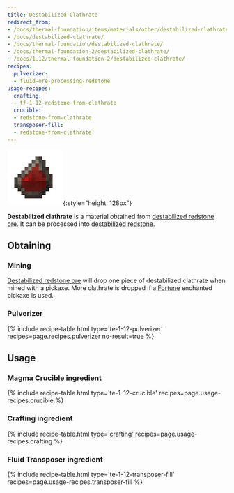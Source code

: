 ```yaml
---
title: Destabilized Clathrate
redirect_from:
- /docs/thermal-foundation/items/materials/other/destabilized-clathrate/
- /docs/destabilized-clathrate/
- /docs/thermal-foundation/destabilized-clathrate/
- /docs/thermal-foundation-2/destabilized-clathrate/
- /docs/1.12/thermal-foundation-2/destabilized-clathrate/
recipes:
  pulverizer:
  - fluid-ore-processing-redstone
usage-recipes:
  crafting:
  - tf-1-12-redstone-from-clathrate
  crucible:
  - redstone-from-clathrate
  transposer-fill:
  - redstone-from-clathrate
---
```


![Destabilized clathrate](/assets/images/thermal-foundation-2/clathrate-redstone.gif){:style="height: 128px"}


**Destabilized clathrate** is a material obtained from [destabilized redstone
ore](../destabilized-redstone-ore/). It can be processed into [destabilized
redstone](../destabilized-redstone/).


Obtaining
---------

### Mining
[Destabilized redstone ore](../destabilized-redstone-ore/) will drop one
piece of destabilized clathrate when mined with a pickaxe. More clathrate is
dropped if a [Fortune](https://minecraft.gamepedia.com/Fortune) enchanted
pickaxe is used.

### Pulverizer
{% include recipe-table.html type='te-1-12-pulverizer' recipes=page.recipes.pulverizer no-result=true %}


Usage
-----

### Magma Crucible ingredient
{% include recipe-table.html type='te-1-12-crucible' recipes=page.usage-recipes.crucible %}

### Crafting ingredient
{% include recipe-table.html type='crafting' recipes=page.usage-recipes.crafting %}

### Fluid Transposer ingredient
{% include recipe-table.html type='te-1-12-transposer-fill' recipes=page.usage-recipes.transposer-fill %}
